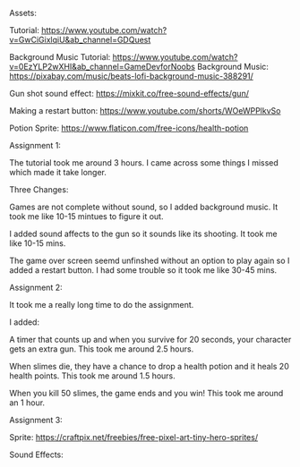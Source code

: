 Assets:

Tutorial: https://www.youtube.com/watch?v=GwCiGixlqiU&ab_channel=GDQuest

Background Music Tutorial: https://www.youtube.com/watch?v=0EzYLP2wXHI&ab_channel=GameDevforNoobs
Background Music: https://pixabay.com/music/beats-lofi-background-music-388291/

Gun shot sound effect: https://mixkit.co/free-sound-effects/gun/

Making a restart button: https://www.youtube.com/shorts/WOeWPPlkvSo

Potion Sprite: https://www.flaticon.com/free-icons/health-potion

Assignment 1:

The tutorial took me around 3 hours. I came across some things I missed which made it take longer.

Three Changes:

Games are not complete without sound, so I added background music. It took me like 10-15 mintues to figure it out. 

I added sound affects to the gun so it sounds like its shooting. It took me like 10-15 mins.

The game over screen seemd unfinshed without an option to play again so I added a restart button. I had some trouble so it took me like 30-45 mins.

Assignment 2:

It took me a really long time to do the assignment.

I added:

A timer that counts up and when you survive for 20 seconds, your character gets an extra gun. This took me around 2.5 hours.

When slimes die, they have a chance to drop a health potion and it heals 20 health points. This took me around 1.5 hours.

When you kill 50 slimes, the game ends and you win! This took me around an 1 hour.

Assignment 3:

Sprite: https://craftpix.net/freebies/free-pixel-art-tiny-hero-sprites/

Sound Effects: 
